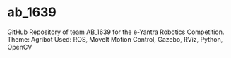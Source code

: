 # ab_1639

GitHub Repository of team AB_1639 for the e-Yantra Robotics Competition.
Theme: Agribot 
Used: ROS, MoveIt Motion Control, Gazebo, RViz, Python, OpenCV
